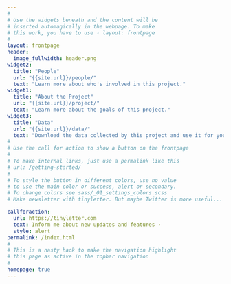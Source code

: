 ```yaml
---
#
# Use the widgets beneath and the content will be
# inserted automagically in the webpage. To make
# this work, you have to use › layout: frontpage
#
layout: frontpage
header:
  image_fullwidth: header.png
widget2:
  title: "People"
  url: "{{site.url}}/people/"
  text: "Learn more about who's involved in this project."
widget1:
  title: "About the Project"
  url: "{{site.url}}/project/"
  text: "Learn more about the goals of this project."
widget3:
  title: "Data"
  url: "{{site.url}}/data/"
  text: "Download the data collected by this project and use it for your own research."
#
# Use the call for action to show a button on the frontpage
#
# To make internal links, just use a permalink like this
# url: /getting-started/
#
# To style the button in different colors, use no value
# to use the main color or success, alert or secondary.
# To change colors see sass/_01_settings_colors.scss
# Make newsletter with tinyletter. But maybe Twitter is more useful...

callforaction:
  url: https://tinyletter.com
  text: Inform me about new updates and features ›
  style: alert
permalink: /index.html
#
# This is a nasty hack to make the navigation highlight
# this page as active in the topbar navigation
#
homepage: true
---
```

